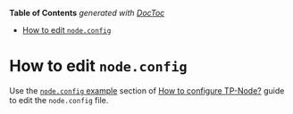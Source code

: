 <!-- START doctoc generated TOC please keep comment here to allow auto update -->
<!-- DON'T EDIT THIS SECTION, INSTEAD RE-RUN doctoc TO UPDATE -->
**Table of Contents**  *generated with [DocToc](https://github.com/thlorenz/doctoc)*

- [How to edit `node.config`](#how-to-edit-nodeconfig)

<!-- END doctoc generated TOC please keep comment here to allow auto update -->

# How to edit `node.config`

Use the [`node.config` example](../build-and-start-a-node/02-tpNodeConfiguration.md) section of [How to configure TP-Node?](../build-and-start-a-node/02-tpNodeConfiguration.md) guide to edit the `node.config` file.